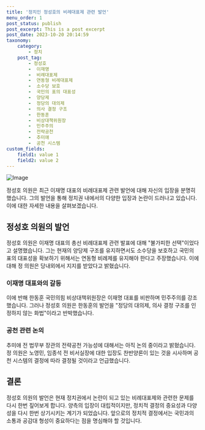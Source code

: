 ```yaml
---
title: '정치인 정성호의 비례대표제 관련 발언'
menu_order: 1
post_status: publish
post_excerpt: This is a post excerpt
post_date: 2023-10-20 20:14:59
taxonomy:
    category:
        - 정치
    post_tag:
        - 정성호
        -  이재명
        -  비례대표제
        -  연동형 비례대표제
        -  소수당 보호
        -  국민의 표의 대표성
        -  양당제
        -  정당의 대의제
        -  의사 결정 구조
        -  한동훈
        -  비상대책위원장
        -  민주주의
        -  전략공천
        -  추미애
        -  공천 시스템
custom_fields:
    field1: value 1
    field2: value 2
---
```


![Image](https://imgnews.pstatic.net/image/123/2024/02/06/0002326995_001_20240206112301192.png?type=w647)


정성호 의원은 최근 이재명 대표의 비례대표제 관련 발언에 대해 자신의 입장을 분명히 했습니다. 그의 발언을 통해 정치권 내에서의 다양한 입장과 논란이 드러나고 있습니다. 이에 대한 자세한 내용을 살펴보겠습니다.

## 정성호 의원의 발언
정성호 의원은 이재명 대표의 총선 비례대표제 관련 발표에 대해 "불가피한 선택"이었다고 설명했습니다. 그는 현재의 양당제 구조를 유지하면서도 소수당을 보호하고 국민의 표의 대표성을 확보하기 위해서는 연동형 비례제를 유지해야 한다고 주장했습니다. 이에 대해 정 의원은 당내외에서 지지를 받았다고 밝혔습니다.

### 이재명 대표와의 갈등
이에 반해 한동훈 국민의힘 비상대책위원장은 이재명 대표를 비판하며 민주주의를 강조했습니다. 그러나 정성호 의원은 한동훈의 발언을 "정당의 대의제, 의사 결정 구조를 인정하지 않는 화법"이라고 반박했습니다.

### 공천 관련 논의
추미애 전 법무부 장관의 전략공천 가능성에 대해서는 아직 논의 중이라고 밝혔습니다. 정 의원은 노영민, 임종석 전 비서실장에 대한 입장도 찬반양론이 있는 것을 시사하며 공천 시스템의 결정에 따라 결정될 것이라고 언급했습니다.

## 결론
정성호 의원의 발언은 현재 정치권에서 논란이 되고 있는 비례대표제와 관련한 문제를 다시 한번 짚어보게 합니다. 양측의 입장이 대립적이지만, 정치적 결정의 중요성과 다양성을 다시 한번 상기시키는 계기가 되었습니다. 앞으로의 정치적 결정에서는 국민과의 소통과 공감대 형성이 중요하다는 점을 명심해야 할 것입니다.
